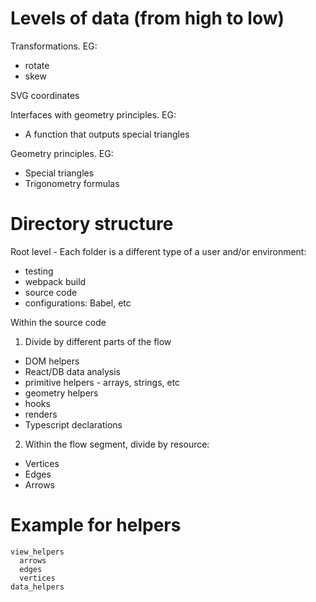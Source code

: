# Levels of data (from high to low)

Transformations. EG:
* rotate
* skew

SVG coordinates

Interfaces with geometry principles. EG:
* A function that outputs special triangles

Geometry principles. EG:
* Special triangles
* Trigonometry formulas

# Directory structure

Root level - Each folder is a different type of a user and/or environment:
* testing
* webpack build
* source code
* configurations: Babel, etc

Within the source code
1. Divide by different parts of the flow
  * DOM helpers
  * React/DB data analysis
  * primitive helpers - arrays, strings, etc
  * geometry helpers
  * hooks
  * renders
  * Typescript declarations
2. Within the flow segment, divide by resource:
  * Vertices
  * Edges
  * Arrows

# Example for helpers

```
view_helpers
  arrows
  edges
  vertices
data_helpers
```
